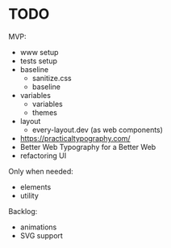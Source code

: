 # TODO

MVP:

- www setup
- tests setup
- baseline
  - sanitize.css
  - baseline
- variables
  - variables
  - themes
- layout
  - every-layout.dev (as web components)
- <https://practicaltypography.com/>
- Better Web Typography for a Better Web
- refactoring UI

Only when needed:

- elements
- utility

Backlog:

- animations
- SVG support
